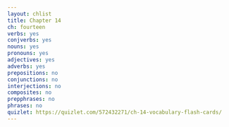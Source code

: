 ```yaml
---
layout: chlist
title: Chapter 14
ch: fourteen
verbs: yes
conjverbs: yes
nouns: yes
pronouns: yes
adjectives: yes
adverbs: yes
prepositions: no
conjunctions: no
interjections: no
composites: no
prepphrases: no
phrases: no
quizlet: https://quizlet.com/572432271/ch-14-vocabulary-flash-cards/
---
```


